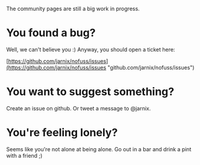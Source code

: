 The community pages are still a big work in progress.

# You found a bug?

Well, we can't believe you :) Anyway, you should open a ticket here:
	
[https://github.com/jarnix/nofuss/issues](https://github.com/jarnix/nofuss/issues "github.com/jarnix/nofuss/issues")

# You want to suggest something?

Create an issue on github. Or tweet a message to @jarnix.

# You're feeling lonely?

Seems like you're not alone at being alone. Go out in a bar and drink a pint with a friend ;)